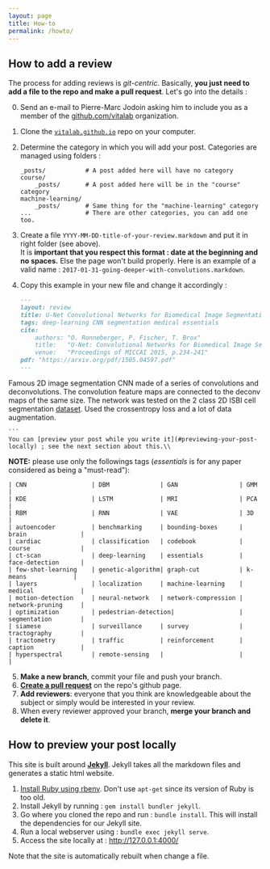 ```yaml
---
layout: page
title: How-to
permalink: /howto/
---
```


## How to add a review

The process for adding reviews is _git-centric_. Basically, **you just need to add a file to the repo and make a pull request**. Let's go into the details :

0.  Send an e-mail to Pierre-Marc Jodoin asking him to include you as a member of the [github.com/vitalab](https://github.com/vitalab) organization.
1.  Clone the [`vitalab.github.io`](https://github.com/vitalab/vitalab.github.io) repo on your computer.
2.  Determine the category in which you will add your post. Categories are managed using folders :  

    ~~~
    _posts/           # A post added here will have no category
    course/
        _posts/       # A post added here will be in the "course" category
    machine-learning/
        _posts/       # Same thing for the "machine-learning" category
    ...               # There are other categories, you can add one too.
    ~~~
3.  Create a file `YYYY-MM-DD-title-of-your-review.markdown` and put it in right folder (see above).  
It is **important that you respect this format : date at the beginning and no spaces.** Else the page won't build properly. Here is an example of a valid name : `2017-01-31-going-deeper-with-convolutions.markdown`.
4.  Copy this example in your new file and change it accordingly :  

    ``` markdown
    ---
    layout: review
    title: U-Net Convolutional Networks for Biomedical Image Segmentation
    tags: deep-learning CNN segmentation medical essentials
    cite:
        authors: "O. Ronneberger, P. Fischer, T. Brox"
        title:   "U-Net: Convolutional Networks for Biomedical Image Segmentation"
        venue:   "Proceedings of MICCAI 2015, p.234-241"
    pdf: "https://arxiv.org/pdf/1505.04597.pdf"
    ---
   Famous 2D image segmentation CNN made of a series of convolutions and deconvolutions.  The convolution feature maps are connected to the deconv maps of the same size.  The network was tested on the 2 class 2D ISBI cell segmentation [dataset](http://www.codesolorzano.com/Challenges/CTC/Welcome.html).  Used the crossentropy loss and a lot of data augmentation.

    ```
    You can [preview your post while you write it](#previewing-your-post-locally) ; see the next section about this.\\
**NOTE:** please use only the followings tags (*essentials* is for any paper considered as being a "must-read"):

    | CNN                  | DBM              | GAN                 | GMM                 |
    | KDE                  | LSTM             | MRI                 | PCA                 |
    | RBM                  | RNN              | VAE                 | 3D                  |
    | autoencoder          | benchmarking     | bounding-boxes      | brain               |
    | cardiac              | classification   | codebook            | course              |
    | ct-scan              | deep-learning    | essentials          | face-detection      |
    | few-shot-learning    | genetic-algorithm| graph-cut           | k-means             |
    | layers               | localization     | machine-learning    | medical             |
    | motion-detection     | neural-network   | network-compression | network-pruning     | 
    | optimization         | pedestrian-detection|                  | segmentation        | 
    | siamese              | surveillance     | survey              | tractography        | 
    | tractometry          | traffic          | reinforcement       | caption             |
    | hyperspectral        | remote-sensing   |                     |                     |



5.  **Make a new branch**, commit your file and push your branch.
6.  [**Create a pull request**](https://github.com/vitalab/vitalab.github.io/compare) on the repo's github page.
7.  **Add reviewers**: everyone that you think are knowledgeable about the subject or simply would be interested in your review.
8.  When every reviewer approved your branch, **merge your branch and delete it**.

## How to preview your post locally

This site is built around [**Jekyll**](https://jekyllrb.com/). Jekyll takes all the markdown files and generates a static html website.

1.  [Install Ruby using rbenv](/how-to-install-ruby). Don't use `apt-get` since its version of Ruby is too old.
2.  Install Jekyll by running : `gem install bundler jekyll`.
3.  Go where you cloned the repo and run : `bundle install`. This will install the dependencies for our Jekyll site.
4.  Run a local webserver using : `bundle exec jekyll serve`.
5.  Access the site locally at : <http://127.0.0.1:4000/>

Note that the site is automatically rebuilt when change a file.
